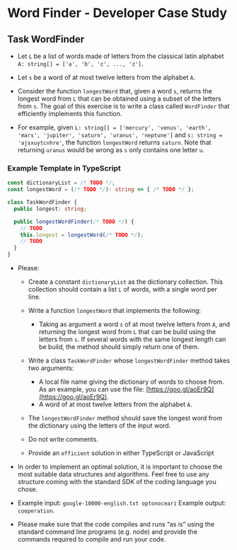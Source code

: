 # Word Finder - Developer Case Study

## Task WordFinder
* Let `L` be a list of words made of letters from the classical latin alphabet `A: string[] = ['a', 'b', 'c', ..., 'z']`.

* Let `s` be a word of at most twelve letters from the alphabet `A`.

* Consider the function `longestWord` that, given a word `s`, returns the longest word from `L` that can be obtained using a subset of the letters from `s`. The goal of this exercise is to write a class called `WordFinder` that efficiently implements this function.

* For example, given `L: string[] = ['mercury', 'venus', 'earth', 'mars', 'jupiter', 'saturn', 'uranus', 'neptune']` and `s: string = 'ajsxuytcnhre'`, the function `longestWord` returns `saturn`. Note that returning `uranus` would be wrong as `s` only contains one letter `u`.

### Example Template in TypeScript
```ts
const dictionaryList = /* TODO */;
const longestWord = (/* TODO */): string => { /* TODO */ };

class TaskWordFinder {
  public longest: string;

  public longestWordFinder(/* TODO */) {
    // TODO
    this.longest = longestWord(/* TODO */);
    // TODO
  }
}
```

* Please:

  * Create a constant `dictionaryList` as the dictionary collection. This collection should contain a list `L` of words, with a single word per line.

  * Write a function `longestWord` that implements the following:
    * Taking as argument a word `s` of at most twelve letters from `A`, and returning the longest word from `L` that can be build using the letters from `s`. If several words with the same longest length can be build, the method should simply return one of them.

  * Write a class `TaskWordFinder` whose `longestWordFinder` method takes two arguments:
    * A local file name giving the dictionary of words to choose from. As an example, you can use the file: [https://goo.gl/aoEr9Q](https://goo.gl/aoEr9Q).
    * A word of at most twelve letters from the alphabet `A`.

  * The `longestWordFinder` method should save the longest word from the dictionary using the letters of the input word.

  * Do not write comments.

  * Provide an `efficient` solution in either TypeScript or JavaScript

* In order to implement an optimal solution, it is important to choose the most suitable data structures and algorithms. Feel free to use any structure coming with the standard SDK of the coding language you chose.

* Example input: `google-10000-english.txt optonoceari` Example output: `cooperation`.

* Please make sure that the code compiles and runs “as is” using the standard command line programs (e.g. node) and provide the commands required to compile and run your code.